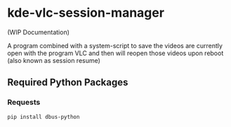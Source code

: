 # kde-vlc-session-manager

(WIP Documentation)

A program combined with a system-script to save the videos are currently open with the program VLC and then will reopen those videos upon reboot (also known as session resume)

## Required Python Packages

### Requests

`pip install dbus-python`

